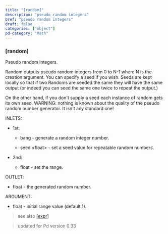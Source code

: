 ```yaml
---
title: "[random]"
description: "pseudo random integers"
bref: "pseudo random integers"
draft: false
categories: ["object"]
pd-category: "Math"
---
```


### [random]

Pseudo random integers.

Random outputs pseudo random integers from 0 to N-1 where N is the creation argument. You can specify a seed if you wish. Seeds are kept locally so that if two Randoms are seeded the same they will have the same output (or indeed you can seed the same one twice to repeat the output.)

On the other hand,  if you don't supply a seed each instance of random gets its own seed. WARNING: nothing is known about the quality of the pseudo random number generator. It isn't any standard one!

INLETS:

- 1st:

  - bang - generate a random integer number.

  - seed &lt;float&gt; - set a seed value for repeatable random numbers.

- 2nd:

  - float - set the range.

OUTLET:

- float - the generated random number.

ARGUMENT:

-  float - initial range value (default 1).

> see also [[expr]](../expr-family)
 
> updated for Pd version 0.33
